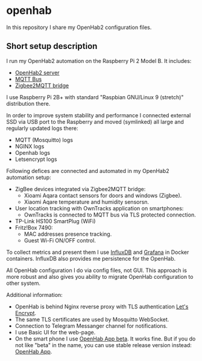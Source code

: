 # openhab

In this repository I share my OpenHab2 configuration files.

## Short setup description

I run my OpenHab2 automation on the Raspberry Pi 2 Model B. It includes:

- [OpenHab2 server](https://www.openhab.org/)
- [MQTT Bus](http://mqtt.org/)
- [Zigbee2MQTT bridge](https://github.com/Koenkk/zigbee2mqtt)

I use Raspberry Pi 2B+ with standard "Raspbian GNU/Linux 9 (stretch)" distribution there.

In order to improve system stability and performance I connected external SSD via USB port to the Raspberry and moved (symlinked) all large and regularly updated logs there:
- MQTT (Mosquitto) logs
- NGINX logs
- Openhab logs
- Letsencrypt logs

Following defices are connected and automated in my OpenHab2 automation setup:
- ZigBee devices integrated via Zigbee2MQTT bridge:
	- Xioami Aqara contact sensors for doors and windows (Zigbee).
	- Xiaomi Aqare temperature and humidity sensorsn.
- User location tracking with OwnTracks application on smartphones:
	- OwnTracks is connected to MQTT bus via TLS protected connection.
- TP-Link HS100 SmartPlug (WiFi)
- Fritz!Box 7490:
	- MAC addresses presence tracking.
	- Guest Wi-Fi ON/OFF control.

To collect metrics and present them I use [InfluxDB](https://docs.influxdata.com/influxdb/v1.7/) and [Grafana](https://grafana.com/) in Docker containers.
InfluxDB also provides me persistence for the OpenHab.

All OpenHab configuration I do via config files, not GUI. This approach is more robust and also gives you ability to migrate OpenHab configuration to other system.

Additional information:
- OpenHab is behind Nginx reverse proxy with TLS authentication [Let's Encrypt](https://letsencrypt.org/).
- The same TLS certificates are used by Mosquitto WebSocket.
- Connection to Telegram Messanger channel for notifications.
- I use Basic UI for the web-page.
- On the smart phone I use [OpenHab App beta](https://play.google.com/store/apps/details?id=org.openhab.habdroid.beta&hl=en). It works fine. But if you do not like "beta" in the name, you can use stable release version instead: [OpenHab App](https://play.google.com/store/apps/details?id=org.openhab.habdroid&hl=en).
